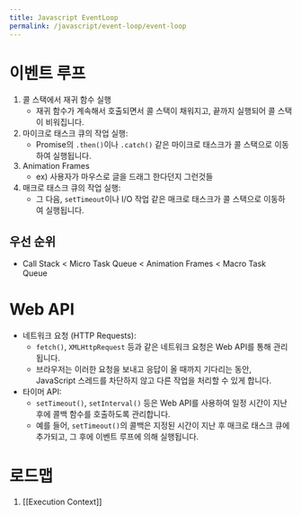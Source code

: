 ```yaml
---
title: Javascript EventLoop
permalink: /javascript/event-loop/event-loop
---
```


# 이벤트 루프
1. 콜 스택에서 재귀 함수 실행
    - 재귀 함수가 계속해서 호출되면서 콜 스택이 채워지고, 끝까지 실행되어 콜 스택이 비워집니다.
2. 마이크로 태스크 큐의 작업 실행:
    - Promise의 `.then()`이나 `.catch()` 같은 마이크로 태스크가 콜 스택으로 이동하여 실행됩니다.
3. Animation Frames
	- ex) 사용자가 마우스로 글을 드래그 한다던지 그런것들
4. 매크로 태스크 큐의 작업 실행:
    - 그 다음, `setTimeout`이나 I/O 작업 같은 매크로 태스크가 콜 스택으로 이동하여 실행됩니다.
## 우선 순위
- Call Stack < Micro Task Queue < Animation Frames < Macro Task Queue
# Web API
- 네트워크 요청 (HTTP Requests):
    - `fetch()`, `XMLHttpRequest` 등과 같은 네트워크 요청은 Web API를 통해 관리됩니다.
    - 브라우저는 이러한 요청을 보내고 응답이 올 때까지 기다리는 동안, JavaScript 스레드를 차단하지 않고 다른 작업을 처리할 수 있게 합니다.
- 타이머 API:
    - `setTimeout()`, `setInterval()` 등은 Web API를 사용하여 일정 시간이 지난 후에 콜백 함수를 호출하도록 관리합니다.
    - 예를 들어, `setTimeout()`의 콜백은 지정된 시간이 지난 후 매크로 태스크 큐에 추가되고, 그 후에 이벤트 루프에 의해 실행됩니다.

# 로드맵
1. [[Execution Context]]


